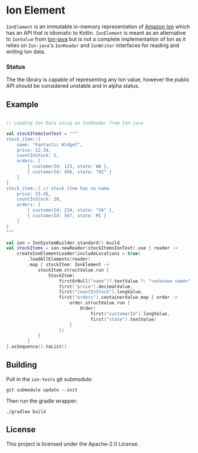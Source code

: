 # Ion Element

`IonElement` is an immutable in-memory representation of [Amazon Ion](http://amzn.github.io/ion-docs/) which has an API
that is idiomatic to Kotlin.  `IonElement` is meant as an alternative to `IonValue` from 
[Ion-java](https://github.com/amzn/ion-java) but is not a complete implementation of Ion as it relies on `Ion-java`'s 
`IonReader` and `IonWriter` interfaces for reading and writing Ion data.

### Status

The the library is capable of representing any Ion value, however the public API should be considered 
unstable and in alpha status.

## Example

```Kotlin

// Loading Ion Data using an IonReader from Ion-java

val stockItemsIonText = """
stock_item::{
    name: "Fantastic Widget",
    price: 12.34,
    countInStock: 2,
    orders: [
        { customerId: 123, state: WA },
        { customerId: 456, state: "HI" }
    ]
}
stock_item::{ // stock item has no name
    price: 23.45,
    countInStock: 20,
    orders: [
        { customerId: 234, state: "VA" },
        { customerId: 567, state: MI }
    ]
}
"""

val ion = IonSystemBuilder.standard().build
val stockItems = ion.newReader(stockItemsIonText).use { reader ->
    createIonElementLoader(includeLocations = true)
        .loadAllElements(reader)
        .map { stockItem: IonElement ->
            stockItem.structValue.run {
                StockItem(
                    firstOrNull("name")?.textValue ?: "<unknown name>",
                    first("price").decimalValue,
                    first("countInStock").longValue,
                    first("orders").containerValue.map { order ->
                        order.structValue.run {
                            Order(
                                first("customerId").longValue,
                                first("state").textValue)
                        }
                    })
            }
        }
}.asSequence().toList()
```

## Building

Pull in the `ion-tests` git submodule:

```
git submodule update --init
```

Then run the gradle wrapper:

```
./gradlew build
```

## License

This project is licensed under the Apache-2.0 License.

